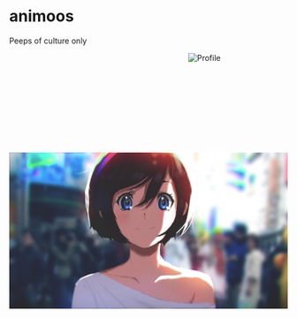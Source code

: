 # animoos
Peeps of culture only

<!--START_SECTION:update_image-->
<img src=https://raw.githubusercontent.com/aenichols/animoos/main/sn0rbum0xfk61.png height=180px width=180px align=right alt=Profile Image />
<!--END_SECTION:update_image-->

![](https://github.com/aenichols/animoos/blob/main/07u2d0gno7p61.jpg?raw=true)
